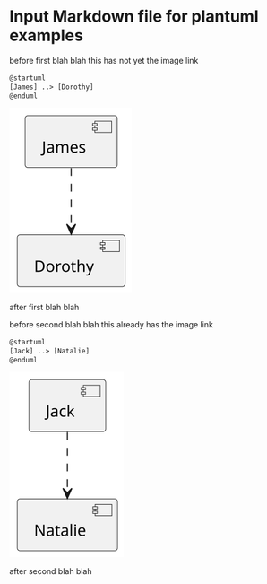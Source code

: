 # Input Markdown file for plantuml examples

before first blah blah
this has not yet the image link

[//]: # (auto_plantuml start)

```plantuml
@startuml
[James] ..> [Dorothy]
@enduml
```

![svg_tosmzSqwSXyObaX7eRLFp9xsMzcM5UDT4NSaQSgnq-Q](images\svg_tosmzSqwSXyObaX7eRLFp9xsMzcM5UDT4NSaQSgnq-Q.svg)

[//]: # (auto_plantuml end)

after first blah blah

before second blah blah
this already has the image link

[//]: # (auto_plantuml start)

```plantuml
@startuml
[Jack] ..> [Natalie]
@enduml
```

![svg_8eLHibrc2gjrY1qcezDiy--xk9mz1XwYyIcZwXvjlcE](images\svg_8eLHibrc2gjrY1qcezDiy--xk9mz1XwYyIcZwXvjlcE.svg)

[//]: # (auto_plantuml end)

after second blah blah
